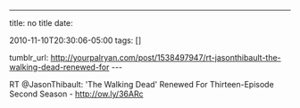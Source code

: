 ---
title: no title
date:

 2010-11-10T20:30:06-05:00 
tags:  []

tumblr_url:
http://yourpalryan.com/post/1538497947/rt-jasonthibault-the-walking-dead-renewed-for
\-\--

RT \@JasonThibault: 'The Walking Dead' Renewed For Thirteen-Episode
Second Season - <http://ow.ly/36ARc>
